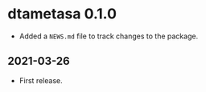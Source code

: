 # dtametasa 0.1.0

* Added a `NEWS.md` file to track changes to the package.

## 2021-03-26

- First release.

